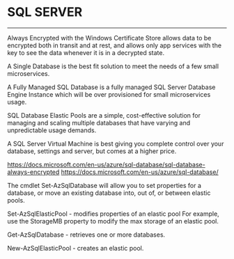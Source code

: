 # SQL SERVER
----------

Always Encrypted with the Windows Certificate Store allows data to be encrypted both in transit and at rest, and allows only app services with the key to see the data whenever it is in a decrypted state.

A Single Database is the best fit solution to meet the needs of a few small microservices. 

A Fully Managed SQL Database is a fully managed SQL Server Database Engine Instance which will be over provisioned for small microservices usage. 

SQL Database Elastic Pools are a simple, cost-effective solution for managing and scaling multiple databases that have varying and unpredictable usage demands. 

A SQL Server Virtual Machine is best giving you complete control over your database, settings and server, but comes at a higher price. 

https://docs.microsoft.com/en-us/azure/sql-database/sql-database-always-encrypted
https://docs.microsoft.com/en-us/azure/sql-database/

The cmdlet Set-AzSqlDatabase will allow you to set properties for a database, or move an existing database into, out of, or between elastic pools. 

Set-AzSqlElasticPool - modifies properties of an elastic pool For example, use the StorageMB property to modify the max storage of an elastic pool.

Get-AzSqlDatabase - retrieves one or more databases.

New-AzSqlElasticPool - creates an elastic pool.